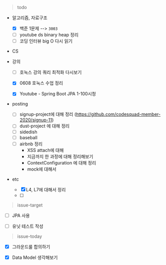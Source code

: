 


> todo

- 알고리즘, 자료구조

  - [x] 백준 1문제 --> `3003`
  - [ ] youtube ds binary heap 정리
  - [ ] 코딩 인터뷰 big O 다시 읽기
- CS
- 강의
  - [ ] 호눅스 강의 쿼리 최적화 다시보기
  - [x] 0608 호눅스 수업 정리
  - [x] Youtube - Spring Boot JPA 1-100시청



- posting

  - [ ] signup-project에 대해 정리 (https://github.com/codesquad-member-2020/signup-11)
  - [ ] dust-project 에 대해 정리
  - [ ] sidedish
  - [ ] baseball
  - [ ] airbnb 정리
    - XSS attach에 대해
    - 지금까지 한 과정에 대해 정리해보기
    - ContextConfiguration 에 대해 정리
    - mock에 대해서
- etc
  - [x] L4, L7에 대해서 정리
  - [ ] 




> issue-target

- [ ] JPA 사용
- [ ] 유닛 테스트 작성



> issue-today

- [x] 그라운드룰 합의하기
- [x] Data Model 생각해보기

